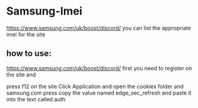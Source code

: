 # Samsung-Imei
https://www.samsung.com/uk/boost/discord/ you can list the appropriate imei for the site


how to use:
-
https://www.samsung.com/uk/boost/discord/ first you need to register on the site and

press f12 on the site
Click Application and open the cookies folder and samsung.com press
copy the value named edge_sec_refresh
and paste it into the text called auth
